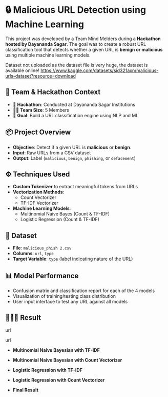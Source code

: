# 🔒 Malicious URL Detection using Machine Learning

This project was developed by a Team Mind Melders during a **Hackathon hosted by Dayananda Sagar**. The goal was to create a robust URL classification tool that detects whether a given URL is **benign or malicious** using multiple machine learning models.

Dataset not uploaded as the dataset file is very huge, the dataset is available online!
https://www.kaggle.com/datasets/sid321axn/malicious-urls-dataset?resource=download



## 👥 Team & Hackathon Context

- 🧠 **Hackathon**: Conducted at Dayananda Sagar Institutions
- 👨‍💻 **Team Size**: 5 Members  
- 🏁 **Goal**: Build a URL classification engine using NLP and ML



## 📦 Project Overview

- **Objective**: Detect if a given URL is **malicious** or **benign**.
- **Input**: Raw URLs from a CSV dataset
- **Output**: Label (`malicious`, `benign`, `phishing`, or `defacement`)



## ⚙️ Techniques Used

- **Custom Tokenizer** to extract meaningful tokens from URLs
- **Vectorization Methods**:
  - Count Vectorizer
  - TF-IDF Vectorizer
- **Machine Learning Models**:
  - Multinomial Naive Bayes (Count & TF-IDF)
  - Logistic Regression (Count & TF-IDF)



## 📁 Dataset

- **File**: `malicious_phish 2.csv`
- **Columns**: `url`, `type`
- **Target Variable**: `type` (label indicating nature of the URL)



## 📊 Model Performance

- Confusion matrix and classification report for each of the 4 models
- Visualization of training/testing class distribution
- User input interface to test any URL against all models


## 👨🏻‍💻 Result


url

url


- **Multinomial Naive Bayesian with TF-IDF**




- **Multinomial Naive Bayesian with Count Vectorizer**




- **Logistic Regression with TF-IDF**



- **Logistic Regression with Count Vectorizer**



- **Final Result**
